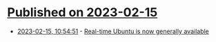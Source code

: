 # [Published on 2023-02-15](index.md)

* [2023-02-15, 10:54:51](https://news.ycombinator.com/item?id=34802231) - [Real-time Ubuntu is now generally available](https://ubuntu.com/blog/real-time-ubuntu-is-now-generally-available)
